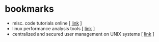 # bookmarks
+ misc. code tutorials online  [ [link](http://hackr.io) ]
+ linux performance analysis tools [ [link](http://job-blog.bullgare.ru/wp-content/uploads/2014/04/linuxperftools.png) ]
+ centralized and secured user management on UNIX systems [ [link](https://www.freeipa.org) ]
